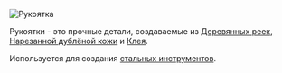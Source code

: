 ![Рукоятка](item:betterwithmods:material@36)

Рукоятки - это прочные детали, создаваемые из [Деревянных реек](../blocks/minimized_wood.md), [Нарезанной дублёной кожи](tanned_leather.md) и [Клея](glue.md).

Используется для создания [стальных инструментов](refined_tools.md).
